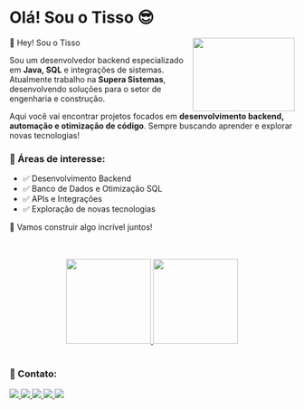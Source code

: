 <h1 align="left">Olá! Sou o Tisso 😎</h1>

<img align="right" width="180" height="130" src="https://media3.giphy.com/media/bGgsc5mWoryfgKBx1u/giphy.gif?cid=ecf05e47g66dhwgc1tx1226el5lxrsjmpc652nnclign9bf2&rid=giphy.gif&ct=g" />

<p align="left">👋 Hey! Sou o Tisso</p>

<p align="left">
Sou um desenvolvedor backend especializado em <strong>Java, SQL</strong> e integrações de sistemas. Atualmente trabalho na <strong>Supera Sistemas</strong>, desenvolvendo soluções para o setor de engenharia e construção.
</p>

<p align="left">
Aqui você vai encontrar projetos focados em <strong>desenvolvimento backend, automação e otimização de código</strong>. Sempre buscando aprender e explorar novas tecnologias!
</p>

<h3 align="left">📌 Áreas de interesse:</h3>
<ul align="left">
  <li>✅ Desenvolvimento Backend</li>
  <li>✅ Banco de Dados e Otimização SQL</li>
  <li>✅ APIs e Integrações</li>
  <li>✅ Exploração de novas tecnologias</li>
</ul>

<p align="left">🚀 Vamos construir algo incrível juntos!</p>

<br>

<div align="center"><br>
  <a href="https://github.com/TissoSZ">
    <img height="150em" src="https://github-readme-stats.vercel.app/api?username=TissoSZ&show_icons=true&theme=dracula&include_all_commits=true&count_private=true"/>
    <img height="150em" src="https://github-readme-stats.vercel.app/api/top-langs/?username=TissoSZ&layout=compact&langs_count=7&theme=dracula"/>
  </a>
</div>

<br>

<h3 align="left">📢 Contato:</h3>

<a href="https://www.linkedin.com/in/matheus-e-dos-santos-704269197" target="_blank">
  <img src="https://img.shields.io/badge/-LinkedIn-%230077B5?style=for-the-badge&logo=linkedin&logoColor=white">
</a>
<a href="https://wa.me/5546991083302" target="_blank">
  <img src="https://img.shields.io/badge/WhatsApp-25D366?style=for-the-badge&logo=whatsapp&logoColor=white">
</a>
<a href="mailto:tissoxd@gmail.com" target="_blank">
  <img src="https://img.shields.io/badge/Gmail-D14836?style=for-the-badge&logo=gmail&logoColor=white">
</a>
<a href="https://www.instagram.com/tisso_xd" target="_blank">
  <img src="https://img.shields.io/badge/-Instagram-%23E4405F?style=for-the-badge&logo=instagram&logoColor=white">
</a>
<a href="https://discord.gg/wghJDjgy3H" target="_blank">
  <img src="https://img.shields.io/badge/Discord-7289DA?style=for-the-badge&logo=discord&logoColor=white">
</a>
